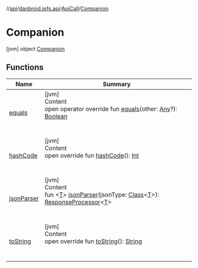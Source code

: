 //[api](../../../index.md)/[danbroid.ipfs.api](../../index.md)/[ApiCall](../index.md)/[Companion](index.md)



# Companion  
 [jvm] object [Companion](index.md)   


## Functions  
  
|  Name|  Summary| 
|---|---|
| [equals](../../-types/-config/-config-change/index.md#kotlin/Any/equals/#kotlin.Any?/PointingToDeclaration/)| [jvm]  <br>Content  <br>open operator override fun [equals](../../-types/-config/-config-change/index.md#kotlin/Any/equals/#kotlin.Any?/PointingToDeclaration/)(other: [Any](https://kotlinlang.org/api/latest/jvm/stdlib/kotlin/-any/index.html)?): [Boolean](https://kotlinlang.org/api/latest/jvm/stdlib/kotlin/-boolean/index.html)  <br><br><br>
| [hashCode](../../-types/-config/-config-change/index.md#kotlin/Any/hashCode/#/PointingToDeclaration/)| [jvm]  <br>Content  <br>open override fun [hashCode](../../-types/-config/-config-change/index.md#kotlin/Any/hashCode/#/PointingToDeclaration/)(): [Int](https://kotlinlang.org/api/latest/jvm/stdlib/kotlin/-int/index.html)  <br><br><br>
| [jsonParser](json-parser.md)| [jvm]  <br>Content  <br>fun <[T](json-parser.md)> [jsonParser](json-parser.md)(jsonType: [Class](https://docs.oracle.com/javase/8/docs/api/java/lang/Class.html)<[T](json-parser.md)>): [ResponseProcessor](../../index.md#danbroid.ipfs.api/ResponseProcessor///PointingToDeclaration/)<[T](json-parser.md)>  <br><br><br>
| [toString](../../-types/-config/-config-change/index.md#kotlin/Any/toString/#/PointingToDeclaration/)| [jvm]  <br>Content  <br>open override fun [toString](../../-types/-config/-config-change/index.md#kotlin/Any/toString/#/PointingToDeclaration/)(): [String](https://kotlinlang.org/api/latest/jvm/stdlib/kotlin/-string/index.html)  <br><br><br>


